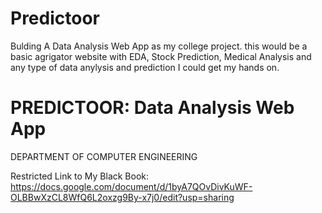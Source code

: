 # Predictoor
Bulding A Data Analysis Web App as my college project. this would be a basic agrigator website with EDA, Stock Prediction, Medical Analysis and any type of data anylysis and prediction I could get my hands on.
# PREDICTOOR: Data Analysis Web App 
DEPARTMENT OF
COMPUTER ENGINEERING

Restricted Link to My Black Book:
https://docs.google.com/document/d/1byA7QOvDivKuWF-OLBBwXzCL8WfQ6L2oxzg9By-x7j0/edit?usp=sharing

